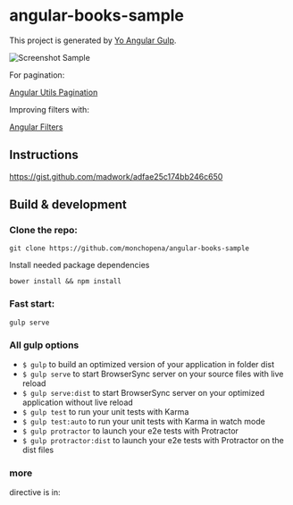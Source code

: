 # angular-books-sample

This project is generated by [Yo Angular Gulp](https://github.com/Swiip/generator-gulp-angular).

![Screenshot Sample](http://www.google.com/hola.png)

For pagination:

[Angular Utils Pagination](https://github.com/michaelbromley/angularUtils-pagination)

Improving filters with:

[Angular Filters](https://github.com/a8m/angular-filter)

## Instructions

https://gist.github.com/madwork/adfae25c174bb246c650

## Build & development

### Clone the repo:

```
git clone https://github.com/monchopena/angular-books-sample
```

Install needed package dependencies

```
bower install && npm install
```

### Fast start:

```
gulp serve
```

### All gulp options

- `$ gulp` to build an optimized version of your application in folder dist
- `$ gulp serve` to start BrowserSync server on your source files with live reload
- `$ gulp serve:dist` to start BrowserSync server on your optimized application without live reload
- `$ gulp test` to run your unit tests with Karma
- `$ gulp test:auto` to run your unit tests with Karma in watch mode
- `$ gulp protractor` to launch your e2e tests with Protractor
- `$ gulp protractor:dist` to launch your e2e tests with Protractor on the dist files

### more

<my-book> directive is in:
